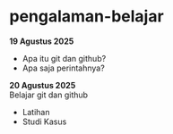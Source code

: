 # pengalaman-belajar

**19 Agustus 2025**<br>
* Apa itu git dan github?
* Apa saja perintahnya?

**20 Agustus 2025**<br>
Belajar git dan github
* Latihan
* Studi Kasus
